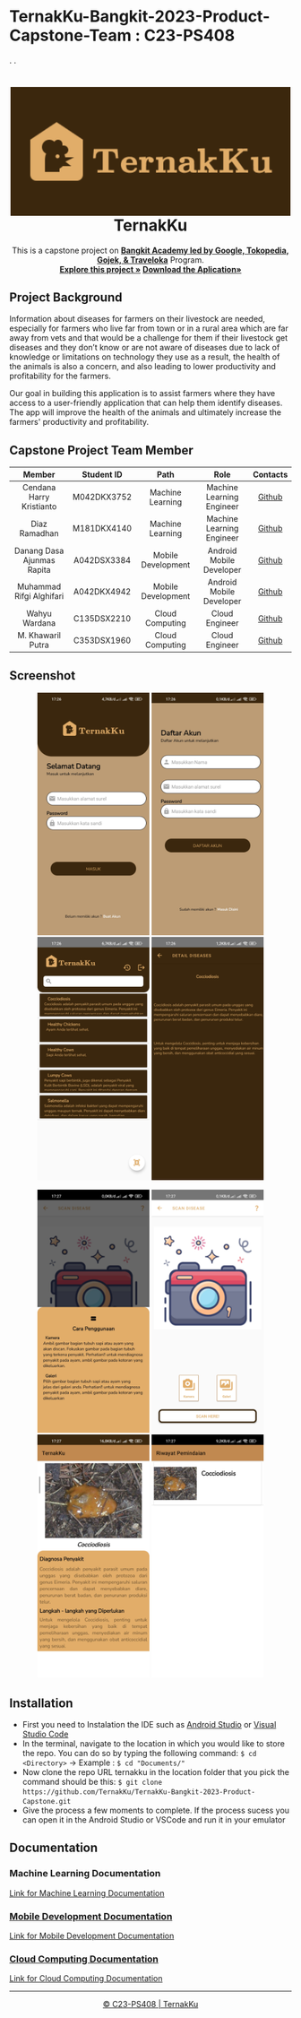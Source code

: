 # TernakKu-Bangkit-2023-Product-Capstone-Team : C23-PS408
.
.

<h1 align="center">
  <img align="center" src="Mobile Development/Image/Logo_TernakKu_1.png"  width="500"></img>
<br>
TernakKu
</h1>
  <p align="center">
  This is a capstone project on  <a href="https://grow.google/intl/id_id/bangkit/"><strong>Bangkit Academy led by Google, Tokopedia, Gojek, & Traveloka</strong></a>
   Program.
    <br />
    <a href="https://github.com/TernakKu/TernakKu-Bangkit-2023-Product-Capstone"><strong>Explore this project »</strong></a>    <a href="https://bit.ly/TernakKu"><strong>Download the Aplication»</strong></a>
    <br />
  </p>

## Project Background
Information about diseases for farmers on their livestock are needed, especially for farmers who live far from town or in a rural area which are far away from vets and that would be a challenge for them if their livestock get diseases and they don’t know or are not aware of diseases due to lack of knowledge or limitations on technology they use as a result, the health of the animals is also a concern, and also leading to lower productivity and profitability for the farmers. 

Our goal in building this application is to assist farmers where they have access to a user-friendly application that can help them identify diseases. The app will improve the health of the animals and ultimately increase the farmers' productivity and profitability.

## Capstone Project Team Member

|            Member           | Student ID |        Path        |                    Role                    |                                                       Contacts                                                      |
| :-------------------------: | :--------: | :----------------: | :----------------------------------------: | :-----------------------------------------------------------------------------------------------------------------: |
|   Cendana Harry Kristianto  | M042DKX3752 |  Machine Learning  |Machine Learning Engineer |      [Github](https://github.com/chakristianto)  |
| Diaz Ramadhan| M181DKX4140 |  Machine Learning  |          Machine Learning Engineer         |   [Github](https://github.com/DiazJavuRmdhn)  |
| Danang Dasa Ajunmas Rapita| A042DSX3384 | Mobile Development |          Android Mobile Developer          |    [Github](https://github.com/danangdasa)  |
| Muhammad Rifgi Alghifari | A042DKX4942 | Mobile Development |          Android Mobile Developer          |    [Github](https://github.com/Rifgi18)   |
|     Wahyu Wardana     | C135DSX2210 |   Cloud Computing  |               Cloud Engineer              |         [Github](https://github.com/Wahyuwardana2)  |
| M. Khawaril Putra | C353DSX1960 |   Cloud Computing  |          Cloud Engineer        |  [Github](https://github.com/mkput) |


## Screenshot 

<p align="center">
  <img src="Screenshot/Login.jpg" width="200">
  <img src="Screenshot/Logout.jpg" width="200">
  <img src="Screenshot/Home.jpg" width="200">
  <img src="Screenshot/Detail.jpg" width="200">
</p>

<p align="center">
  <img src="Screenshot/Cara.jpg" width="200">
  <img src="Screenshot/Main Fitur.jpg" width="200">
  <img src="Screenshot/Hasil.jpg" width="200">
  <img src="Screenshot/History.jpg" width="200">
</p>


## Installation
* First you need to Instalation the IDE such as [Android Studio](https://developer.android.com/studio) or [Visual Studio Code](https://code.visualstudio.com/)
* In the terminal, navigate to the location in which you would like to store the repo. You can do so by typing the following command:
  `$ cd <Directory>` -> Example : `$ cd "Documents/"`
* Now clone the repo URL ternakku in the location folder that you pick the command should be this:
  `$ git clone https://github.com/TernakKu/TernakKu-Bangkit-2023-Product-Capstone.git`
* Give the process a few moments to complete. If the process sucess you can open it in the Android Studio or VSCode and run it in your emulator


## Documentation

### Machine Learning Documentation

<a href="https://github.com/TernakKu/TernakKu-Bangkit-2023-Product-Capstone/tree/main/Machine%20Larning">Link for Machine Learning Documentation

### Mobile Development Documentation
  
<a href="https://github.com/TernakKu/TernakKu-Bangkit-2023-Product-Capstone/tree/main/Mobile%20Development">Link for Mobile Development Documentation

### Cloud Computing Documentation

<a href="https://github.com/TernakKu/TernakKu-Bangkit-2023-Product-Capstone/tree/main/Cloud%20Computing">Link for Cloud Computing Documentation


---


<p align="center">
    <a href="https://github.com/TernakKu/TernakKu-Bangkit-2023-Product-Capstone/"> © C23-PS408 | TernakKu </a>
</p>

